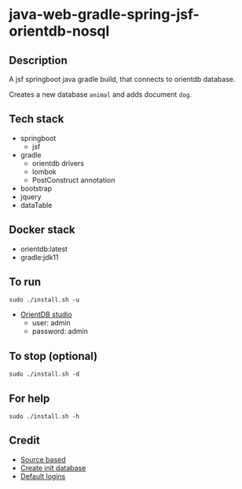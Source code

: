 # java-web-gradle-spring-jsf-orientdb-nosql

## Description
A jsf springboot java gradle build,
that connects to orientdb database.

Creates a new database `animal` and adds
document `dog`.

## Tech stack
- springboot
  - jsf
- gradle
  - orientdb drivers
  - lombok
  - PostConstruct annotation
- bootstrap
- jquery
- dataTable

## Docker stack
- orientdb:latest
- gradle:jdk11

## To run
`sudo ./install.sh -u`
- [OrientDB studio](http://localhost:2480/studio/index.html)
  - user: admin
  - password: admin

## To stop (optional)
`sudo ./install.sh -d`

## For help
`sudo ./install.sh -h`

## Credit
- [Source based](https://www.alibabacloud.com/blog/building-a-spring-boot-api-with-a-multi-model-database-orientdb-on-alibaba-cloud_594216)
- [Create init database](https://orientdb.com/docs/last/java/Document-API-Database.html)
- [Default logins](https://orientdb.com/docs/last/java/Document-API-Database.html)
